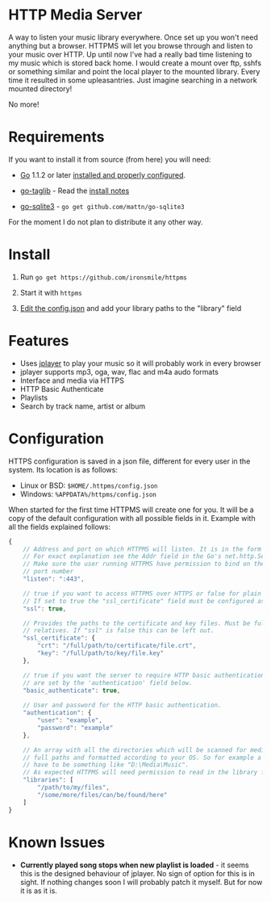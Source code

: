 HTTP Media Server
======

A way to listen your music library everywhere. Once set up you won't need anything but a browser.
HTTPMS will let you browse through and listen to your music over HTTP.
Up until now I've had a really bad time listening to my music which is stored back home.
I would create a mount over ftp, sshfs or something similar and point the local player to
the mounted library. Every time it resulted in some upleasantries. Just imagine searching
in a network mounted directory!

No more!

Requirements
======
If you want to install it from source (from here) you will need:

* [Go](http://golang.org/) 1.1.2 or later [installed and properly configured](http://golang.org/doc/install).

* [go-taglib](https://github.com/landr0id/go-taglib) - Read the [install notes](https://github.com/landr0id/go-taglib#install)

* [go-sqlite3](https://github.com/mattn/go-sqlite3) - `go get github.com/mattn/go-sqlite3`

For the moment I do not plan to distribute it any other way.


Install
======

1. Run ```go get https://github.com/ironsmile/httpms```

2. Start it with ```httpms```

3. [Edit the config.json](#configuration) and add your library paths to the "library" field

Features
======

* Uses [jplayer](https://github.com/happyworm/jPlayer) to play your music so it will probably work in every browser
* jplayer supports mp3, oga, wav, flac and m4a audo formats
* Interface and media via HTTPS
* HTTP Basic Authenticate
* Playlists
* Search by track name, artist or album

Configuration
======

HTTPS configuration is saved in a json file, different for every user in the system. Its
location is as follows:

* Linux or BSD: ```$HOME/.httpms/config.json```
* Windows: ```%APPDATA%/httpms/config.json```

When started for the first time HTTPMS will create one for you. It will be a copy of the
default configuration with all possible fields in it. Example with all the fields explained follows:

```javascript
{
    // Address and port on which HTTPMS will listen. It is in the form hostname[:port]
    // For exact explanation see the Addr field in the Go's net.http.Server
    // Make sure the user running HTTPMS have permission to bind on the specified
    // port number
    "listen": ":443",

    // true if you want to access HTTPMS over HTTPS or false for plain HTTP.
    // If set to true the "ssl_certificate" field must be configured as well.
    "ssl": true,

    // Provides the paths to the certificate and key files. Must be full paths, not
    // relatives. If "ssl" is false this can be left out.
    "ssl_certificate": {
        "crt": "/full/path/to/certificate/file.crt",
        "key": "/full/path/to/key/file.key"
    },

    // true if you want the server to require HTTP basic authentication. Credentials
    // are set by the 'authentication' field below.
    "basic_authenticate": true,
    
    // User and password for the HTTP basic authentication.
    "authentication": {
        "user": "example",
        "password": "example"
    },

    // An array with all the directories which will be scanned for media. They must be
    // full paths and formatted according to your OS. So for example a Windows path
    // have to be something like "D:\Media\Music".
    // As expected HTTPMS will need permission to read in the library folders.
    "libraries": [
        "/path/to/my/files",
        "/some/more/files/can/be/found/here"
    ]
}
```

Known Issues
======

* **Currently played song stops when new playlist is loaded** - it seems this is the designed behaviour of jplayer. No sign of option for this is in sight. If nothing changes soon I will probably patch it myself. But for now it is as it is.
